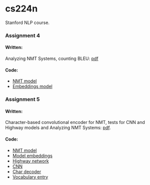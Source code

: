 # cs224n
Stanford NLP course.

### Assignment 4
#### Written:
Analyzing NMT Systems, counting BLEU: [pdf](a4/Written.pdf)
#### Code:
* [NMT model](a4/nmt_model.py)
* [Embeddings model](a4/model_embeddings.py)

### Assignment 5
#### Written:
Character-based convolutional encoder for NMT, tests for CNN and Highway models and Analyzing NMT Systems: [pdf](a5_public/Written.pdf).
#### Code:
* [NMT model](a5_public/nmt_model.py#L67)
* [Model embeddings](a5_public/model_embeddings.py)
* [Highway network](a5_public/highway.py)
* [CNN](a5_public/cnn.py)
* [Char decoder](a5_public/char_decoder.py)
* [Vocabulary entry](a5_public/vocab.py)
